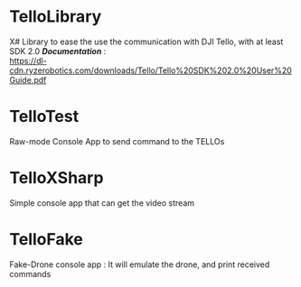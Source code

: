 # TelloLibrary

X# Library to ease the use the communication with DJI Tello, with at least SDK 2.0
_**Documentation**_ :  
 https://dl-cdn.ryzerobotics.com/downloads/Tello/Tello%20SDK%202.0%20User%20Guide.pdf

# TelloTest

Raw-mode Console App to send command to the TELLOs

# TelloXSharp

Simple console app that can get the video stream

# TelloFake

Fake-Drone console app : It will emulate the drone, and print received commands
